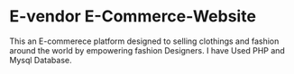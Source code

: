 # E-vendor E-Commerce-Website
This an E-commerece platform designed to selling clothings and fashion around the world by empowering fashion Designers. I have Used PHP and Mysql Database.
